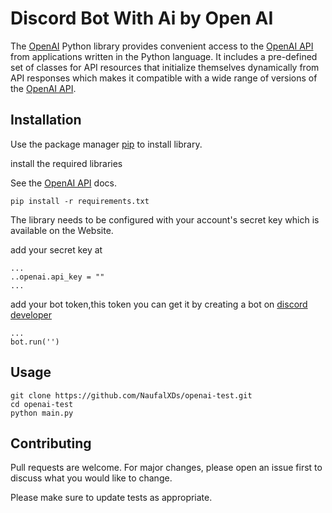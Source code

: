 # Discord Bot With Ai by Open AI

The [OpenAI](openai.com) Python library provides convenient access to the [OpenAI API](https://beta.openai.com/docs/api-reference/introduction) from applications written in the Python language. It includes a pre-defined set of classes for API resources that initialize themselves dynamically from API responses which makes it compatible with a wide range of versions of the [OpenAI API](https://beta.openai.com/docs/api-reference/introduction).

## Installation

Use the package manager [pip](https://pip.pypa.io/en/stable/) to install library.

install the required libraries

See the [OpenAI API](https://beta.openai.com/docs/api-reference/introduction) docs.

```
pip install -r requirements.txt
```
The library needs to be configured with your account's secret key which is available on the Website.

add your secret key at
```
...
..openai.api_key = ""
...
```

add your bot token,this token you can get it by creating a bot on [discord developer](https://discord.com/developers)

```
...
bot.run('')
```

## Usage

```
git clone https://github.com/NaufalXDs/openai-test.git
cd openai-test
python main.py
```

## Contributing

Pull requests are welcome. For major changes, please open an issue first
to discuss what you would like to change.

Please make sure to update tests as appropriate.
